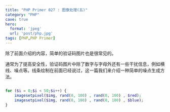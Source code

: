 ```yaml
---
title: "PHP Primer 027 : 图像处理(五)"
category: "PHP"
cave: true
hero:
  format: 'jpeg'
  url: 'post/php.jpg'
tags: [PHP,PHP Primer]
---
```

除了前面介绍的内容，简单的验证码图片也是很常见的。

通常为了提高安全性，验证码图片中除了数字与字母外还有一些干扰信息，例如横线、噪点等。线条绘制在前面已经说过，这一篇我们来介绍一种简单的噪点生成方法。

```php

for ($i = 0;$i < 50;$i++) {
	imagesetpixel($img, rand(0, 100) , rand(0, 100) , $red); 
	imagesetpixel($img, rand(0, 100) , rand(0, 100) , $blue);
} 

```






